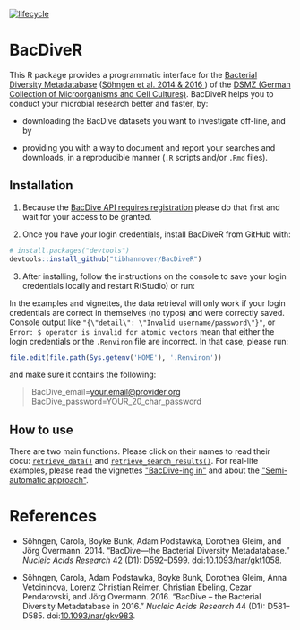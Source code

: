 [![lifecycle](https://img.shields.io/badge/lifecycle-maturing-blue.svg)](https://www.tidyverse.org/lifecycle/#maturing)


# BacDiveR

This R package provides a programmatic interface for the [Bacterial
Diversity Metadatabase][BD] ([Söhngen et al. 2014 & 2016
](#references)) of the [DSMZ (German Collection of Microorganisms and Cell Cultures)][DMSZ].
BacDiveR helps you to conduct your microbial
research better and faster, by:

- downloading the BacDive datasets you want to investigate off-line, and by

- providing you with a way to document and report your searches and downloads, 
  in a reproducible manner (`.R` scripts and/or `.Rmd` files).


[BD]: https://bacdive.dsmz.de/
[DMSZ]: https://www.dsmz.de/about-us.html
[reg]: https://bacdive.dsmz.de/api/bacdive/registration/register/


## Installation

1.  Because the [BacDive API requires registration][reg] please do that first 
    and wait for your access to be granted.

2.  Once you have your login credentials, install BacDiveR from GitHub
    with:

``` r
# install.packages("devtools")
devtools::install_github("tibhannover/BacDiveR")
```

3.  After installing, follow the instructions on the console to save your login
    credentials locally and restart R(Studio) or run:

In the examples and vignettes, the data retrieval will only work if your login credentials are correct in themselves (no typos) and were correctly saved. Console output like `"{\"detail\": \"Invalid username/password\"}"`, or `Error: $ operator is invalid for atomic vectors` mean that either the login credentials or the `.Renviron` file are incorrect. In that case, please run:

``` r
file.edit(file.path(Sys.getenv('HOME'), '.Renviron'))
```

and make sure it contains the following:

> BacDive_email=your.email@provider.org
> BacDive_password=YOUR_20_char_password


## How to use

There are two main functions. Please click on their names to read their docu: 
[`retrieve_data()`][r_d] and [`retrieve_search_results()`][r_s_r].
For real-life examples, please read the vignettes ["BacDive-ing in"][dive-in] 
and about the ["Semi-automatic approach"][adv-search].

[r_d]: https://tibhannover.github.io/BacDiveR/reference/retrieve_data.html
[r_s_r]: https://tibhannover.github.io/BacDiveR/reference/retrieve_search_results.html
[dive-in]: https://tibhannover.github.io/BacDiveR/articles/BacDive-ing-in.html
[adv-search]: https://tibhannover.github.io/BacDiveR/articles/advanced-search.html


# References

- Söhngen, Carola, Boyke Bunk, Adam Podstawka, Dorothea Gleim, and Jörg
  Overmann. 2014. “BacDive—the Bacterial Diversity Metadatabase.” *Nucleic
  Acids Research* 42 (D1): D592–D599.
  doi:[10.1093/nar/gkt1058](https://doi.org/10.1093/nar/gkt1058).

- Söhngen, Carola, Adam Podstawka, Boyke Bunk, Dorothea Gleim, Anna
  Vetcininova, Lorenz Christian Reimer, Christian Ebeling, Cezar
  Pendarovski, and Jörg Overmann. 2016. “BacDive – the Bacterial Diversity
  Metadatabase in 2016.” *Nucleic Acids Research* 44 (D1): D581–D585.
  doi:[10.1093/nar/gkv983](https://doi.org/10.1093/nar/gkv983).
